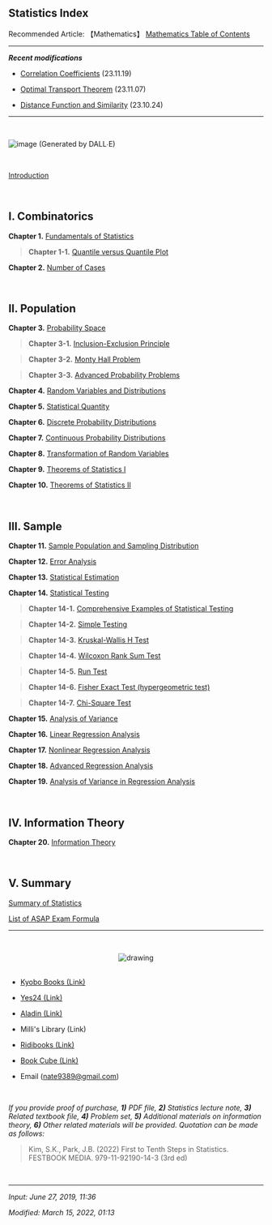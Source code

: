 ## **Statistics Index**

Recommended Article: 【Mathematics】 [Mathematics Table of Contents](https://jb243.github.io/pages/764)

---

**_Recent modifications_**

* [Correlation Coefficients](https://jb243.github.io/pages/1625#:~:text=%E2%91%A2-,Characteristics,-%E2%97%8B%20Correlation%20between%20two) (23.11.19)

* [Optimal Transport Theorem](https://jb243.github.io/pages/2386) (23.11.07)

* [Distance Function and Similarity](https://jb243.github.io/pages/879) (23.10.24)

---

<br>

![image](https://github.com/JB243/jb243.github.io/assets/55747737/6f55e7f7-290c-40e1-a19d-62687d957e85)
(Generated by DALL∙E)

<br>

[Introduction](https://jb243.github.io/pages/1888)

<br>

## **Ⅰ. Combinatorics**

**Chapter 1.** [Fundamentals of Statistics](https://jb243.github.io/pages/1192)

> **Chapter 1-1.** [Quantile versus Quantile Plot](https://jb243.github.io/pages/1742)

**Chapter 2.** [Number of Cases](https://jb243.github.io/pages/1221)

<br>

## **Ⅱ. Population**

**Chapter 3.** [Probability Space](https://jb243.github.io/pages/1623)

> **Chapter 3-1.** [Inclusion-Exclusion Principle](https://jb243.github.io/pages/1640)

> **Chapter 3-2.** [Monty Hall Problem](https://jb243.github.io/pages/1649)

> **Chapter 3-3.** [Advanced Probability Problems](https://jb243.github.io/pages/1651)

**Chapter 4.** [Random Variables and Distributions](https://jb243.github.io/pages/1624)

**Chapter 5.** [Statistical Quantity](https://jb243.github.io/pages/1625)

**Chapter 6.** [Discrete Probability Distributions](https://jb243.github.io/pages/1626)

**Chapter 7.** [Continuous Probability Distributions](https://jb243.github.io/pages/1627)

**Chapter 8.** [Transformation of Random Variables](https://jb243.github.io/pages/1628)

**Chapter 9.** [Theorems of Statistics I](https://jb243.github.io/pages/1594)

**Chapter 10.** [Theorems of Statistics II](https://jb243.github.io/pages/1595)

<br>

## **Ⅲ. Sample**

**Chapter 11.** [Sample Population and Sampling Distribution](https://jb243.github.io/pages/1629)

**Chapter 12.** [Error Analysis](https://jb243.github.io/pages/1571)

**Chapter 13.** [Statistical Estimation](https://jb243.github.io/pages/1630)

**Chapter 14.** [Statistical Testing](https://jb243.github.io/pages/1631)

> **Chapter 14-1.** [Comprehensive Examples of Statistical Testing](https://jb243.github.io/pages/1662)

> **Chapter 14-2.** [Simple Testing](https://jb243.github.io/pages/1634)

> **Chapter 14-3.** [Kruskal-Wallis H Test](https://jb243.github.io/pages/1688)

> **Chapter 14-4.** [Wilcoxon Rank Sum Test](https://jb243.github.io/pages/2099)

> **Chapter 14-5.** [Run Test](https://jb243.github.io/pages/1689)

> **Chapter 14-6.** [Fisher Exact Test (hypergeometric test)](https://jb243.github.io/pages/1690)

> **Chapter 14-7.** [Chi-Square Test](https://jb243.github.io/pages/1727)

**Chapter 15.** [Analysis of Variance](https://jb243.github.io/pages/1635)

**Chapter 16.** [Linear Regression Analysis](https://jb243.github.io/pages/1632)

**Chapter 17.** [Nonlinear Regression Analysis](https://jb243.github.io/pages/1633)

**Chapter 18.** [Advanced Regression Analysis](https://jb243.github.io/pages/1792)

**Chapter 19.** [Analysis of Variance in Regression Analysis](https://jb243.github.io/pages/1798)

<br>

## **Ⅳ. Information Theory**

**Chapter 20.** [Information Theory](https://jb243.github.io/pages/2145)

<br>

## **Ⅴ. Summary**

[Summary of Statistics](https://jb243.github.io/pages/1774)

[List of ASAP Exam Formula](https://jb243.github.io/pages/626)

---

<br><center><img src="https://img1.daumcdn.net/thumb/R1280x0/?scode=mtistory2&fname=https://blog.kakaocdn.net/dn/bNw9tj/btsijXeZjR5/GmDS1W90lKqWMkkdJXTZK0/img.jpg" alt="drawing" /></center><br>

* [Kyobo Books (Link)](https://ebook-product.kyobobook.co.kr/dig/epd/ebook/E000005189013)

* [Yes24 (Link)](https://www.yes24.com/Product/Goods/118413071)

* [Aladin (Link)](https://www.aladin.co.kr/shop/wproduct.aspx?ItemId=314930337&start=slayer)

* Milli's Library (Link)

* [Ridibooks (Link)](https://ridibooks.com/books/4381000256?s=instant&_q=%ED%86%B5%EA%B3%84%ED%95%99+%EC%B2%AB+%EA%B1%B8%EC%9D%8C&_rdt_sid=search_instant&_rdt_idx=4&_rdt_arg=%ED%86%B5%EA%B3%84%ED%95%99+%EC%B2%AB+%EA%B1%B8%EC%9D%8C)

* [Book Cube (Link)](https://www.bookcube.com/detail.asp?series_num=923010275)

* Email (nate9389@gmail.com)

<br>

_If you provide proof of purchase, **1)** PDF file, **2)** Statistics lecture note, **3)** Related textbook file, **4)** Problem set, **5)** Additional materials on information theory, **6)** Other related materials will be provided. Quotation can be made as follows:_

> Kim, S.K., Park, J.B. (2022) First to Tenth Steps in Statistics. FESTBOOK MEDIA. 979-11-92190-14-3 (3rd ed)

<br>

---

*Input: June 27, 2019, 11:36*

*Modified: March 15, 2022, 01:13*
